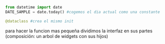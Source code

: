 ```python
from datetime import date
DATE_SAMPLE = date.today() #cogemos el dia actual como una constante

@dataclass #crea el mismo init

```

para hacer la funcion mas pequeña dividimos la interfaz en sus partes (composición: un arbol de widgets con sus hijos)